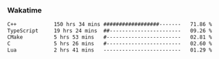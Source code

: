 ### Wakatime
<!--START_SECTION:waka-->

```txt
C++            150 hrs 34 mins ##################-------   71.86 %
TypeScript     19 hrs 24 mins  ##-----------------------   09.26 %
CMake          5 hrs 53 mins   #------------------------   02.81 %
C              5 hrs 26 mins   #------------------------   02.60 %
Lua            2 hrs 41 mins   -------------------------   01.29 %
```

<!--END_SECTION:waka-->
